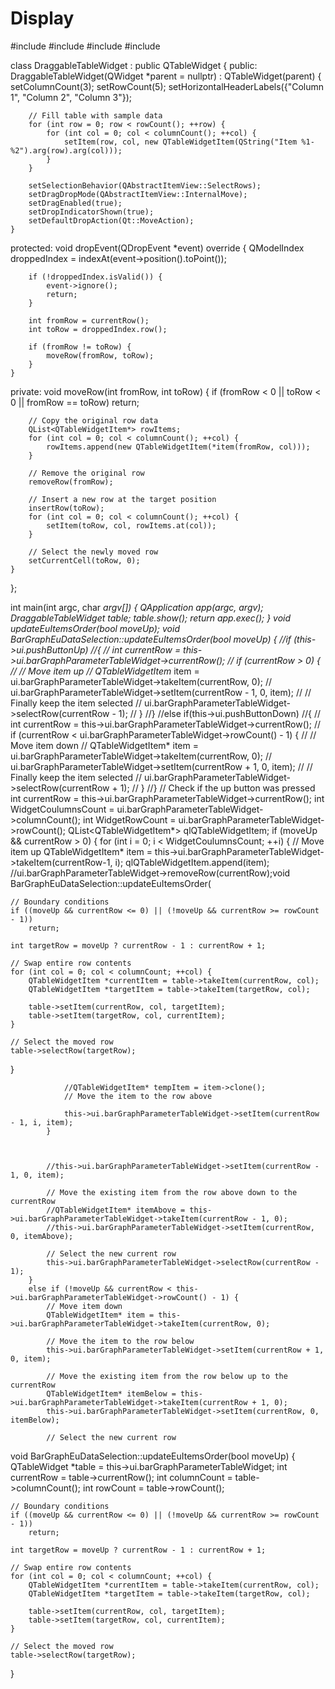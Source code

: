 # Display
#include <QApplication>
#include <QTableWidget>
#include <QHeaderView>
#include <QDropEvent>

class DraggableTableWidget : public QTableWidget {
public:
    DraggableTableWidget(QWidget *parent = nullptr) : QTableWidget(parent) {
        setColumnCount(3);
        setRowCount(5);
        setHorizontalHeaderLabels({"Column 1", "Column 2", "Column 3"});

        // Fill table with sample data
        for (int row = 0; row < rowCount(); ++row) {
            for (int col = 0; col < columnCount(); ++col) {
                setItem(row, col, new QTableWidgetItem(QString("Item %1-%2").arg(row).arg(col)));
            }
        }

        setSelectionBehavior(QAbstractItemView::SelectRows);
        setDragDropMode(QAbstractItemView::InternalMove);
        setDragEnabled(true);
        setDropIndicatorShown(true);
        setDefaultDropAction(Qt::MoveAction);
    }

protected:
    void dropEvent(QDropEvent *event) override {
        QModelIndex droppedIndex = indexAt(event->position().toPoint());

        if (!droppedIndex.isValid()) {
            event->ignore();
            return;
        }

        int fromRow = currentRow();
        int toRow = droppedIndex.row();

        if (fromRow != toRow) {
            moveRow(fromRow, toRow);
        }
    }

private:
    void moveRow(int fromRow, int toRow) {
        if (fromRow < 0 || toRow < 0 || fromRow == toRow)
            return;

        // Copy the original row data
        QList<QTableWidgetItem*> rowItems;
        for (int col = 0; col < columnCount(); ++col) {
            rowItems.append(new QTableWidgetItem(*item(fromRow, col)));
        }

        // Remove the original row
        removeRow(fromRow);

        // Insert a new row at the target position
        insertRow(toRow);
        for (int col = 0; col < columnCount(); ++col) {
            setItem(toRow, col, rowItems.at(col));
        }

        // Select the newly moved row
        setCurrentCell(toRow, 0);
    }
};

int main(int argc, char *argv[]) {
    QApplication app(argc, argv);
    DraggableTableWidget table;
    table.show();
    return app.exec();
}
    void updateEuItemsOrder(bool moveUp);
void BarGraphEuDataSelection::updateEuItemsOrder(bool moveUp)
{
    //if (this->ui.pushButtonUp)
    //{
    //    int currentRow = this->ui.barGraphParameterTableWidget->currentRow();
    //    if (currentRow > 0) {
    //        // Move item up
    //        QTableWidgetItem* item = ui.barGraphParameterTableWidget->takeItem(currentRow, 0);
    //        ui.barGraphParameterTableWidget->setItem(currentRow - 1, 0, item);
    //        // Finally keep the item selected
    //        ui.barGraphParameterTableWidget->selectRow(currentRow - 1); 
    //    }
    //}
    //else if(this->ui.pushButtonDown)
    //{
    //    int currentRow = this->ui.barGraphParameterTableWidget->currentRow();
    //    if (currentRow < ui.barGraphParameterTableWidget->rowCount() - 1) {
    //        // Move item down
    //        QTableWidgetItem* item = ui.barGraphParameterTableWidget->takeItem(currentRow, 0);
    //        ui.barGraphParameterTableWidget->setItem(currentRow + 1, 0, item);
    //        // Finally keep the item selected
    //        ui.barGraphParameterTableWidget->selectRow(currentRow + 1);
    //    }
    //}
    // Check if the up button was pressed
    int currentRow = this->ui.barGraphParameterTableWidget->currentRow();
    int WidgetCoulumnsCount = ui.barGraphParameterTableWidget->columnCount();
    int WidgetRowCount = ui.barGraphParameterTableWidget->rowCount();
    QList<QTableWidgetItem*> qlQTableWidgetItem;
        if (moveUp && currentRow > 0) 
        {
            for (int i = 0; i < WidgetCoulumnsCount; ++i)
            {
                // Move item up
                QTableWidgetItem* item = this->ui.barGraphParameterTableWidget->takeItem(currentRow-1, i);
                qlQTableWidgetItem.append(item);
                //ui.barGraphParameterTableWidget->removeRow(currentRow);void BarGraphEuDataSelection::updateEuItemsOrder(

    // Boundary conditions
    if ((moveUp && currentRow <= 0) || (!moveUp && currentRow >= rowCount - 1))
        return;

    int targetRow = moveUp ? currentRow - 1 : currentRow + 1;

    // Swap entire row contents
    for (int col = 0; col < columnCount; ++col) {
        QTableWidgetItem *currentItem = table->takeItem(currentRow, col);
        QTableWidgetItem *targetItem = table->takeItem(targetRow, col);

        table->setItem(currentRow, col, targetItem);
        table->setItem(targetRow, col, currentItem);
    }

    // Select the moved row
    table->selectRow(targetRow);
}



                //QTableWidgetItem* tempItem = item->clone();
                // Move the item to the row above

                this->ui.barGraphParameterTableWidget->setItem(currentRow - 1, i, item);
            }

            
            
            //this->ui.barGraphParameterTableWidget->setItem(currentRow - 1, 0, item);

            // Move the existing item from the row above down to the currentRow
            //QTableWidgetItem* itemAbove = this->ui.barGraphParameterTableWidget->takeItem(currentRow - 1, 0);
            //this->ui.barGraphParameterTableWidget->setItem(currentRow, 0, itemAbove);

            // Select the new current row
            this->ui.barGraphParameterTableWidget->selectRow(currentRow - 1);
        }
        else if (!moveUp && currentRow < this->ui.barGraphParameterTableWidget->rowCount() - 1) {
            // Move item down
            QTableWidgetItem* item = this->ui.barGraphParameterTableWidget->takeItem(currentRow, 0);

            // Move the item to the row below
            this->ui.barGraphParameterTableWidget->setItem(currentRow + 1, 0, item);

            // Move the existing item from the row below up to the currentRow
            QTableWidgetItem* itemBelow = this->ui.barGraphParameterTableWidget->takeItem(currentRow + 1, 0);
            this->ui.barGraphParameterTableWidget->setItem(currentRow, 0, itemBelow);

            // Select the new current row

void BarGraphEuDataSelection::updateEuItemsOrder(bool moveUp) {
    QTableWidget *table = this->ui.barGraphParameterTableWidget;
    int currentRow = table->currentRow();
    int columnCount = table->columnCount();
    int rowCount = table->rowCount();

    // Boundary conditions
    if ((moveUp && currentRow <= 0) || (!moveUp && currentRow >= rowCount - 1))
        return;

    int targetRow = moveUp ? currentRow - 1 : currentRow + 1;

    // Swap entire row contents
    for (int col = 0; col < columnCount; ++col) {
        QTableWidgetItem *currentItem = table->takeItem(currentRow, col);
        QTableWidgetItem *targetItem = table->takeItem(targetRow, col);

        table->setItem(currentRow, col, targetItem);
        table->setItem(targetRow, col, currentItem);
    }

    // Select the moved row
    table->selectRow(targetRow);
}

